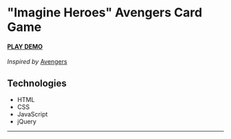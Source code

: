# "Imagine Heroes" Avengers Card Game

#### [PLAY DEMO](https://vladyani.github.io/card_game_avengers_/game.html)

*Inspired by* [Avengers](http://marvel.com/avengers)

## Technologies

* HTML
* CSS
* JavaScript
* jQuery

---
